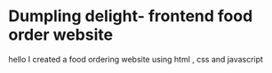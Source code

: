 # Dumpling delight- frontend food order website
hello 
I created a food ordering website using html , css and javascript
